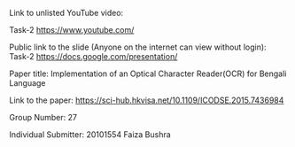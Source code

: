 Link to unlisted YouTube video:

Task-2 https://www.youtube.com/

Public link to the slide (Anyone on the internet can view without login):
Task-2 https://docs.google.com/presentation/

Paper title:
Implementation of an Optical Character Reader(OCR) for Bengali Language 


Link to the paper:
https://sci-hub.hkvisa.net/10.1109/ICODSE.2015.7436984

Group Number: 
27

Individual Submitter:
20101554 Faiza Bushra
